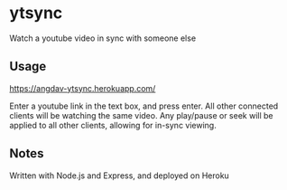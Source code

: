 # ytsync

Watch a youtube video in sync with someone else

## Usage

https://angdav-ytsync.herokuapp.com/

Enter a youtube link in the text box, and press enter. All other connected clients will be watching the same video. Any play/pause or seek will be applied to all other clients, allowing for in-sync viewing.

## Notes

Written with Node.js and Express, and deployed on Heroku
